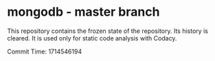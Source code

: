 # mongodb - master branch

This repository contains the frozen state of the repository.
Its history is cleared. It is used only for static code
analysis with Codacy.

Commit Time: 1714546194